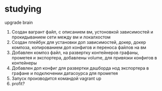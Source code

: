 # studying
upgrade brain

1. Создан вагрант файл, с описанием вм, устоновкой зависимостей и прокидыванием сети между вм и локалхостом
2. Создан плейбук для установки доп зависимостей, докер, докер композа, копированием доп конфигов и переноса файлов на вм
3. Добавлен композ файл, на развертку контейнеров графаны, прометея и экспортера, добавлены volume, для привязки конфигов в контейнеры
4. Добавлен доп конфиг для развертки дашборда нод экспортера в графане и подключении датасоурса для прометея
5. Запуск производится командой vagrant up
6. profit?
